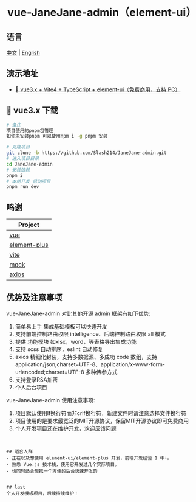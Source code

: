 <div align="center">
<h1> vue-JaneJane-admin（element-ui） </h1>
</div>

## 语言
[中文](./README.md) | [English](./README_en.md)

## 演示地址

- [🎉 vue3.x + Vite4 + TypeScript + element-ui（免费商用，支持 PC）]()

## 🌱 vue3.x 下载
```bash
# 备注
项目使用的pnpm包管理
如你未安装pnpm 可以使用npm i -g pnpm 安装

# 克隆项目
git clone -b https://github.com/Slash214/JaneJane-admin.git
# 进入项目目录
cd JaneJane-admin
# 安装依赖
pnpm i
# 本地开发 启动项目
pnpm run dev
```

## 鸣谢
| Project                                                          |
| ---------------------------------------------------------------- |
| [vue](https://github.com/vuejs/vue)                              |              
| [element-plus](https://github.com/element-plus/element-plus)     |
| [vite](https://cn.vitejs.dev/guide/)                             |
| [mock](https://github.com/nuysoft/Mock)                          |
| [axios](https://github.com/axios/axios)                          |


## 优势及注意事项
vue-JaneJane-admin 对比其他开源 admin 框架有如下优势:
1. 简单易上手 集成基础模板可以快速开发
1. 支持前端控制路由权限 intelligence、后端控制路由权限 all 模式
2. 提供 功能模块 如xlsx，word，等表格导出集成功能
4. 支持 scss 自动排序，eslint 自动修复
5. axios 精细化封装，支持多数据源、多成功 code 数组，支持 application/json;charset=UTF-8、application/x-www-form-urlencoded;charset=UTF-8 多种传参方式
6. 支持登录RSA加密
7. 个人后台项目


vue-JaneJane-admin 使用注意事项:
1. 项目默认使用lf换行符而非crlf换行符，新建文件时请注意选择文件换行符
2. 项目使用的是要求最宽泛的MIT开源协议，保留MIT开源协议即可免费商用
3. 个人开发项目还在维护开发，欢迎反馈问题
```


## 适合人群
- 正在以及想使用 element-ui/element-plus 开发，前端开发经验 1 年+。
- 熟悉 Vue.js 技术栈，使用它开发过几个实际项目。
- 也同时适合想找一个方便的后台快速开发的


## last
个人开发模板项目，后续持续维护！